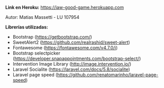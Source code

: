 **Link en Heroku:** https://iaw-good-game.herokuapp.com

Autor: Matias Massetti - LU 107954

**Librerías utilizadas:**

- Bootstrap (https://getbootstrap.com/)
- SweetAlert2 (https://github.com/realrashid/sweet-alert)
- Fontawesome (https://fontawesome.com/v4.7.0/i)
- Bootstrap selectpicker (https://developer.snapappointments.com/bootstrap-select/)
- Intervention Image Library (http://image.intervention.io/)
- Laravel Socialite (https://laravel.com/docs/5.8/socialite)
- Laravel page speed (https://github.com/renatomarinho/laravel-page-speed)
